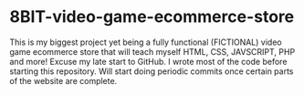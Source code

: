 # 8BIT-video-game-ecommerce-store
This is my biggest project yet being a fully functional (FICTIONAL) video game ecommerce store that will teach myself HTML, CSS, JAVSCRIPT, PHP and more! Excuse my late start to GitHub. I wrote most of the code before starting this repository. Will start doing periodic commits once certain parts of the website are complete. 
